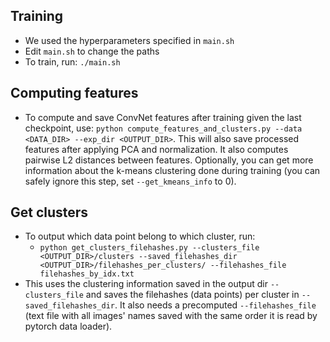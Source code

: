 ## Training
- We used the hyperparameters specified in `main.sh`
- Edit `main.sh` to change the paths
- To train, run: `./main.sh`
## Computing features
- To compute and save ConvNet features after training given the last checkpoint, use: `python compute_features_and_clusters.py --data <DATA_DIR> --exp_dir <OUTPUT_DIR>`. This will also save processed features after applying PCA and normalization. It also computes pairwise L2 distances between features. Optionally, you can get more information about the k-means clustering done during training (you can safely ignore this step, set `--get_kmeans_info` to 0).
## Get clusters 
- To output which data point belong to which cluster, run: 
  - `python get_clusters_filehashes.py --clusters_file <OUTPUT_DIR>/clusters --saved_filehashes_dir <OUTPUT_DIR>/filehashes_per_clusters/ --filehashes_file filehashes_by_idx.txt`
- This uses the clustering information saved in the output dir `--clusters_file` and saves the filehashes (data points) per cluster in `--saved_filehashes_dir`. It also needs a precomputed `--filehashes_file` (text file with all images' names saved with the same order it is read by pytorch data loader).  
